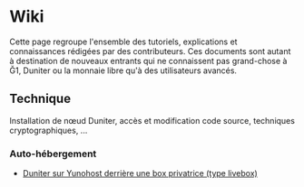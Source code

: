 # Wiki

Cette page regroupe l'ensemble des tutoriels, explications et connaissances rédigées par des contributeurs. Ces documents sont autant à destination de nouveaux entrants qui ne connaissent pas grand-chose à Ğ1, Duniter ou la monnaie libre qu'à des utilisateurs avancés.

## Technique

Installation de nœud Duniter, accès et modification code source, techniques cryptographiques, ...

### Auto-hébergement

* [Duniter sur Yunohost derrière une box privatrice (type livebox)](/duniter-derriere-box-privatrice)

